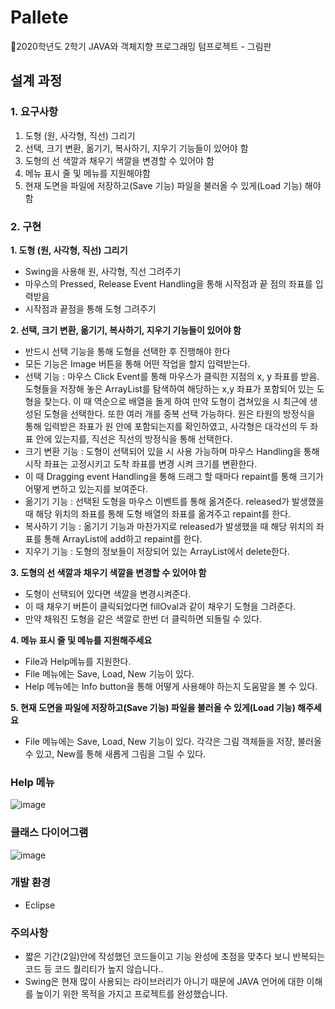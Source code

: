 # Pallete
🎨2020학년도 2학기 JAVA와 객체지향 프로그래밍 텀프로젝트 - 그림판


## 설계 과정

### 1. 요구사항 
  1. 도형 (원, 사각형, 직선) 그리기
  2. 선택, 크기 변환, 옮기기, 복사하기, 지우기 기능들이 있어야 함
  3. 도형의 선 색깔과 채우기 색깔을 변경할 수 있어야 함
  4. 메뉴 표시 줄 및 메뉴를 지원해야함
  5. 현재 도면을 파일에 저장하고(Save 기능) 파일을 불러올 수 있게(Load 기능) 해야함

### 2. 구현
**1. 도형 (원, 사각형, 직선) 그리기**
 - Swing을 사용해 원, 사각형, 직선 그려주기
 - 마우스의 Pressed, Release Event Handling을 통해 시작점과 끝 점의 좌표를 입력받음
 - 시작점과 끝점을 통해 도형 그려주기

**2. 선택, 크기 변환, 옮기기, 복사하기, 지우기 기능들이 있어야 함**
 - 반드시 선택 기능을 통해 도형을 선택한 후 진행해야 한다
 - 모든 기능은 Image 버튼을 통해 어떤 작업을 할지 입력받는다.
 - 선택 기능 : 마우스 Click Event를 통해 마우스가 클릭한 지점의 x, y 좌표를 받음. 
   도형들을 저장해 놓은 ArrayList를 탐색하여 해당하는 x,y 좌표가 포함되어 있는 도형을 찾는다.
   이 때 역순으로 배열을 돌게 하여 만약 도형이 겹쳐있을 시 최근에 생성된 도형을 선택한다. 또한 여러 개를 중복 선택 가능하다. 
   원은 타원의 방정식을 통해 입력받은 좌표가 원 안에 포함되는지를 확인하였고, 사각형은 대각선의 두 좌표 안에 있는지를, 직선은 직선의 방정식을 통해 선택한다.
 - 크기 변환 기능 : 도형이 선택되어 있을 시 사용 가능하며 마우스 Handling을 통해 시작 좌표는 고정시키고 도착 좌표를 변경 시켜 크기를 변환한다.
 - 이 때 Dragging event Handling을 통해 드래그 할 때마다 repaint를 통해 크기가 어떻게 변하고 있는지를 보여준다. 
 - 옮기기 기능 : 선택된 도형을 마우스 이벤트를 통해 옮겨준다. released가 발생했을 때 해당 위치의 좌표를 통해 도형 배열의 좌표를 옮겨주고 repaint를 한다.
 - 복사하기 기능 : 옮기기 기능과 마찬가지로 released가 발생했을 때 해당 위치의 좌표를 통해 ArrayList에 add하고 repaint를 한다.
 - 지우기 기능 : 도형의 정보들이 저장되어 있는 ArrayList에서 delete한다.

**3. 도형의 선 색깔과 채우기 색깔을 변경할 수 있어야 함**
 - 도형이 선택되어 있다면 색깔을 변경시켜준다.
 - 이 때 채우기 버튼이 클릭되었다면 fillOval과 같이 채우기 도형을 그려준다.
 - 만약 채워진 도형을 같은 색깔로 한번 더 클릭하면 되돌릴 수 있다.

**4. 메뉴 표시 줄 및 메뉴를 지원해주세요**
 - File과 Help메뉴를 지원한다.
 - File 메뉴에는 Save, Load, New 기능이 있다. 
 - Help 메뉴에는 Info button을 통해 어떻게 사용해야 하는지 도움말을 볼 수 있다.

**5. 현재 도면을 파일에 저장하고(Save 기능) 파일을 불러올 수 있게(Load 기능) 해주세요**
 - File 메뉴에는 Save, Load, New 기능이 있다. 각각은 그림 객체들을 저장, 불러올 수 있고, New를 통해 새롭게 그림을 그릴 수 있다.
    
    
### Help 메뉴
![image](https://user-images.githubusercontent.com/65909160/128050314-0bb879a6-88f8-49ee-8bb7-ab2a7f9b0bdc.png)

### 클래스 다이어그램
![image](https://user-images.githubusercontent.com/65909160/128050391-7a0c0cd8-2871-484a-9d53-4cf86ee9c867.png)

### 개발 환경
- Eclipse

### 주의사항
- 짧은 기간(2일)안에 작성했던 코드들이고 기능 완성에 초점을 맞추다 보니 반복되는 코드 등 코드 퀄리티가 높지 않습니다..
- Swing은 현재 많이 사용되는 라이브러리가 아니기 때문에 JAVA 언어에 대한 이해를 높이기 위한 목적을 가지고 프로젝트를 완성했습니다.
